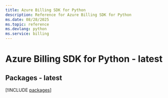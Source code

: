 ```yaml
---
title: Azure Billing SDK for Python
description: Reference for Azure Billing SDK for Python
ms.date: 08/28/2025
ms.topic: reference
ms.devlang: python
ms.service: billing
---
```

# Azure Billing SDK for Python - latest
## Packages - latest
[!INCLUDE [packages](billing-index.md)]